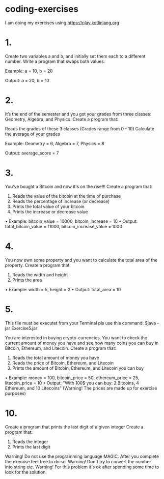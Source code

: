 # coding-exercises

I am doing my exercises using https://play.kotlinlang.org

# 1. 
Create two variables a and b, and initially set them each to a different number. Write a program that swaps both values.
 
 Example: a = 10, b = 20
 
 Output: a = 20, b = 10
 
# 2.
It’s the end of the semester and you got your grades from three classes: Geometry, Algebra, and Physics.
Create a program that:

Reads the grades of these 3 classes (Grades range from 0 - 10)
Calculate the average of your grades

Example: Geometry = 6, Algebra = 7, Physics = 8

Output: average_score = 7

# 3. 
You've bought a Bitcoin and now it's on the rise!!!
Create a program that:

1. Reads the value of the bitcoin at the time of purchase
2. Reads the percentage of increase (or decrease)
3. Prints the total value of your bitcoin
4. Prints the increase or decrease value

• Example: bitcoin_value = 10000, bitcoin_increase = 10
• Output: total_bitcoin_value = 11000, bitcoin_increase_value = 1000

# 4.
You now own some property and you want to calculate the total area of the property.
Create a program that:

1. Reads the width and height
2. Prints the area

• Example: width = 5, height = 2
• Output: total_area = 10

# 5.
This file must be executet from your Terminal pls use this command: 
$java -jar Exercise5.jar

You are interested in buying crypto-currencies. You want to check the current amount of money you have and see how many coins you can buy in Bitcoin, Ethereum, and Litecoin.
Create a program that:

1. Reads the total amount of money you have
2. Reads the price of Bitcoin, Ethereum, and Litecoin
3. Prints the amount of Bitcoin, Ethereum, and Litecoin you can buy

• Example: money = 100, bitcoin_price = 50, ethereum_price = 25, litecoin_price = 10
• Output: "With 100$ you can buy: 2 Bitcoins, 4 Ethereum, and 10 Litecoins"
(Warning! Τhe prices are made up for exercise purposes)

# 10.

Create a program that prints the last digit of a given integer
Create a program that:

1. Reads the integer
2. Prints the last digit

Warning! Do not use the programming language MAGIC. After you complete the exercise feel free to do so.
Warning! Don't try to convert the number into string etc.
Warning! For this problem it's ok after spending some time to look for the solution.


